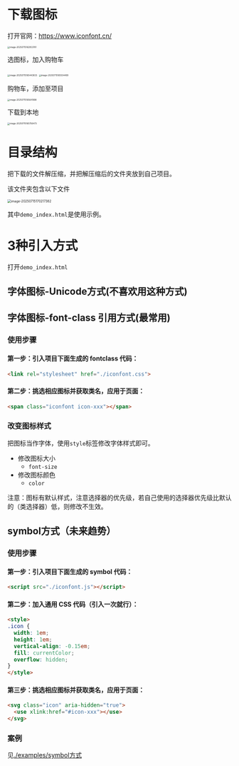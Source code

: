 # 下载图标

打开官网：https://www.iconfont.cn/

<img src="https://my--pic.oss-cn-beijing.aliyuncs.com/img/image-20250715162953781.png" alt="image-20250715162953781" style="zoom: 33%;" />

选图标，加入购物车

<img src="https://my--pic.oss-cn-beijing.aliyuncs.com/img/image-20250715165443833.png" alt="image-20250715165443833" style="zoom:33%;" />

<img src="https://my--pic.oss-cn-beijing.aliyuncs.com/img/image-20250715165554499.png" alt="image-20250715165554499" style="zoom:33%;" />

购物车，添加至项目

<img src="https://my--pic.oss-cn-beijing.aliyuncs.com/img/image-20250715165641898.png" alt="image-20250715165641898" style="zoom:33%;" />

下载到本地

<img src="https://my--pic.oss-cn-beijing.aliyuncs.com/img/image-20250715165756473.png" alt="image-20250715165756473" style="zoom:33%;" />

# 目录结构

把下载的文件解压缩，并把解压缩后的文件夹放到自己项目。

该文件夹包含以下文件

<img src="https://my--pic.oss-cn-beijing.aliyuncs.com/img/image-20250715170217382.png" alt="image-20250715170217382" style="zoom:50%;" />

其中`demo_index.html`是使用示例。

# 3种引入方式

打开`demo_index.html`

## 字体图标-Unicode方式(不喜欢用这种方式)



## 字体图标-font-class 引用方式(最常用)

### 使用步骤

#### 第一步：引入项目下面生成的 fontclass 代码：

```html
<link rel="stylesheet" href="./iconfont.css">
```

#### 第二步：挑选相应图标并获取类名，应用于页面：

```html
<span class="iconfont icon-xxx"></span>
```

### 改变图标样式

把图标当作字体，使用`style`标签修改字体样式即可。

- 修改图标大小
  - `font-size`
- 修改图标颜色
  - `color`

注意：图标有默认样式，注意选择器的优先级，若自己使用的选择器优先级比默认的（类选择器）低，则修改不生效。

## symbol方式（未来趋势）

### 使用步骤

#### 第一步：引入项目下面生成的 symbol 代码：

```html
<script src="./iconfont.js"></script>
```

#### 第二步：加入通用 CSS 代码（引入一次就行）：

```html
<style>
.icon {
  width: 1em;
  height: 1em;
  vertical-align: -0.15em;
  fill: currentColor;
  overflow: hidden;
}
</style>
```

#### 第三步：挑选相应图标并获取类名，应用于页面：

```html
<svg class="icon" aria-hidden="true">
  <use xlink:href="#icon-xxx"></use>
</svg>
```

### 案例

见[./examples/symbol方式](./examples/symbol方式)
